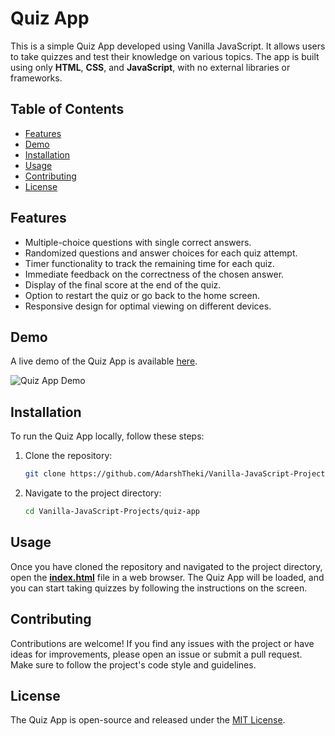 # Quiz App

This is a simple Quiz App developed using Vanilla JavaScript. It allows users to take quizzes and test their knowledge on various topics. The app is built using only **HTML**, **CSS**, and **JavaScript**, with no external libraries or frameworks.

## Table of Contents

- [Features](#features)
- [Demo](#demo)
- [Installation](#installation)
- [Usage](#usage)
- [Contributing](#contributing)
- [License](#license)

## Features

- Multiple-choice questions with single correct answers.
- Randomized questions and answer choices for each quiz attempt.
- Timer functionality to track the remaining time for each quiz.
- Immediate feedback on the correctness of the chosen answer.
- Display of the final score at the end of the quiz.
- Option to restart the quiz or go back to the home screen.
- Responsive design for optimal viewing on different devices.

## Demo

A live demo of the Quiz App is available [here](https://example.com). 

![Quiz App Demo](demo.gif)

## Installation

To run the Quiz App locally, follow these steps:

1. Clone the repository:

   ```bash
   git clone https://github.com/AdarshTheki/Vanilla-JavaScript-Projects.git
   ```

2. Navigate to the project directory:

   ```bash
   cd Vanilla-JavaScript-Projects/quiz-app
   ```

## Usage

Once you have cloned the repository and navigated to the project directory, open the **[index.html](./index.html)** file in a web browser. The Quiz App will be loaded, and you can start taking quizzes by following the instructions on the screen.

## Contributing

Contributions are welcome! If you find any issues with the project or have ideas for improvements, please open an issue or submit a pull request. Make sure to follow the project's code style and guidelines.

## License

The Quiz App is open-source and released under the [MIT License](LICENSE).
